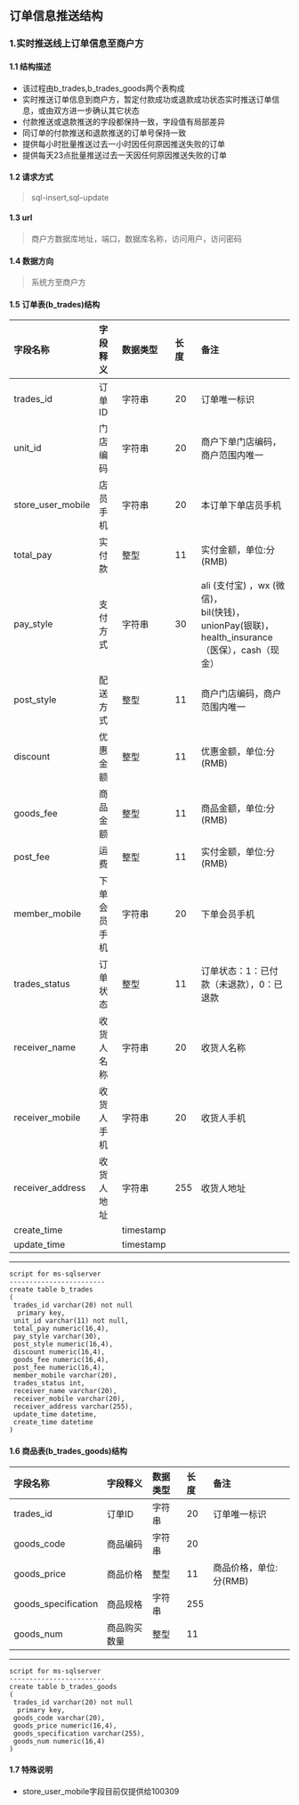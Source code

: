 ## 订单信息推送结构
### 1.实时推送线上订单信息至商户方
#### 1.1 结构描述
* 该过程由b_trades,b_trades_goods两个表构成
* 实时推送订单信息到商户方，暂定付款成功或退款成功状态实时推送订单信息，或由双方进一步确认其它状态
* 付款推送或退款推送的字段都保持一致，字段值有局部差异
* 同订单的付款推送和退款推送的订单号保持一致
* 提供每小时批量推送过去一小时因任何原因推送失败的订单
* 提供每天23点批量推送过去一天因任何原因推送失败的订单
#### 1.2 请求方式
> sql-insert,sql-update
#### 1.3 url
> 商户方数据库地址，端口，数据库名称，访问用户，访问密码
#### 1.4 数据方向
> 系统方至商户方
#### 1.5 订单表(b_trades)结构
| 字段名称 | 字段释义 | 数据类型 | 长度 | 备注 | 
| :---         |     :---      |     :--- | :---      | :---      | 
| trades_id   | 订单ID     | 字符串    | 20    |订单唯一标识|
| unit_id   | 门店编码     | 字符串    | 20    |商户下单门店编码，商户范围内唯一|
| store_user_mobile   | 店员手机     | 字符串    | 20    |本订单下单店员手机|
| total_pay   | 实付款     | 整型    | 11    |实付金额，单位:分(RMB)|
| pay_style   | 支付方式     | 字符串    | 30    |ali (支付宝) ，wx (微信)， </br>bil(快钱)， unionPay(银联)，</br> health_insurance（医保），cash（现金）|
| post_style   | 配送方式     | 整型    | 11    |商户门店编码，商户范围内唯一|
| discount   | 优惠金额     | 整型    | 11    |优惠金额，单位:分(RMB)|
| goods_fee   | 商品金额     | 整型    | 11    |商品金额，单位:分(RMB)|
| post_fee   | 运费     | 整型    | 11    |实付金额，单位:分(RMB)|
| member_mobile   | 下单会员手机     | 字符串    | 20    |下单会员手机|
| trades_status   | 订单状态     | 整型    | 11    |订单状态：1：已付款（未退款），0：已退款|
| receiver_name   | 收货人名称     | 字符串    | 20    |收货人名称|
| receiver_mobile   | 收货人手机     | 字符串    | 20    |收货人手机|
| receiver_address   | 收货人地址     | 字符串    | 255    |收货人地址|
| create_time   |      | timestamp    |     | |
| update_time   |      | timestamp    |     | |
--------------------- 
```
script for ms-sqlserver
------------------------
create table b_trades
(
 trades_id varchar(20) not null
  primary key,
 unit_id varchar(11) not null,
 total_pay numeric(16,4),
 pay_style varchar(30),
 post_style numeric(16,4),
 discount numeric(16,4),
 goods_fee numeric(16,4),
 post_fee numeric(16,4),
 member_mobile varchar(20),
 trades_status int,
 receiver_name varchar(20),
 receiver_mobile varchar(20),
 receiver_address varchar(255),
 update_time datetime,
 create_time datetime
)
```
#### 1.6 商品表(b_trades_goods)结构
| 字段名称 | 字段释义 | 数据类型 | 长度 | 备注 | 
| :---         |     :---      |     :--- | :---      | :---      | 
| trades_id   | 订单ID     | 字符串    | 20    |订单唯一标识|
| goods_code   | 商品编码     | 字符串    | 20    | |
| goods_price   | 商品价格     | 整型    | 11    |商品价格，单位:分(RMB)|
| goods_specification   | 商品规格     | 字符串    | 255    |  |
| goods_num   | 商品购买数量     | 整型    | 11    | |
--------------------- 
```
script for ms-sqlserver
------------------------
create table b_trades_goods
(
 trades_id varchar(20) not null
  primary key,
 goods_code varchar(20),
 goods_price numeric(16,4),
 goods_specification varchar(255),
 goods_num numeric(16,4)
)
```
#### 1.7 特殊说明
* store_user_mobile字段目前仅提供给100309
